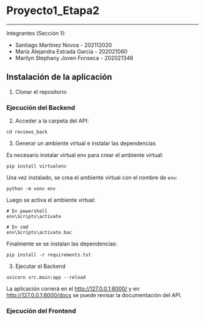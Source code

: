 # Proyecto1_Etapa2
---

Integrantes (Sección 1):
- Santiago Martínez Novoa - 202112020
- María Alejandra Estrada García - 202021060
- Marilyn Stephany Joven Fonseca - 202021346

## Instalación de la aplicación

1. Clonar el repositorio

### Ejecución del Backend

2. Acceder a la carpeta del API:

```
cd reviews_back

```

3. Generar un ambiente virtual e instalar las dependencias


Es necesario instalar virtual env para crear el ambiente virtual:

```
pip install virtualenv

```

Una vez instalado, se crea el ambiente virtual con el nombre de `env`:


```
python -m venv env

```
Luego se activa el ambiente virtual:

```
# En powershell
env\Scripts\activate

# En cmd
env\Scripts\activate.bac

```

Finalmente se se instalan las dependencias:

```
pip install -r requirements.txt

```

3. Ejecutar el Backend

```
uvicorn src.main:app --reload   

```

La aplicación correrá en el http://127.0.0.1:8000/ y en http://127.0.0.1:8000/docs se puede revisar la documentación del API.


### Ejecución del Frontend

